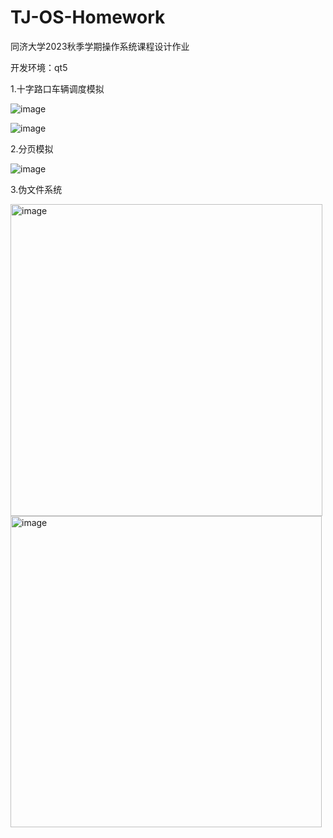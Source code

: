 # TJ-OS-Homework
 同济大学2023秋季学期操作系统课程设计作业
 
 开发环境：qt5
 
 1.十字路口车辆调度模拟
 
 ![image](https://github.com/Aurora-QY/TJ-OS-Homework/assets/129862200/e56a0431-bde1-4f94-bea8-4b00096a4b1c)
 
 ![image](https://github.com/Aurora-QY/TJ-OS-Homework/assets/129862200/a1814959-dff5-49ec-abca-d8c800f27606)


 2.分页模拟
 
 ![image](https://github.com/Aurora-QY/TJ-OS-Homework/assets/129862200/f6823618-e9ca-4684-9bb6-dab955136e32)


 3.伪文件系统
 
 <img width="499" alt="image" src="https://github.com/Aurora-QY/TJ-OS-Homework/assets/129862200/c4121f38-8d92-43c9-8f92-35d91b6083cb">
 
 <img width="498" alt="image" src="https://github.com/Aurora-QY/TJ-OS-Homework/assets/129862200/5c97582d-a472-4936-a985-aca5da54c178">
